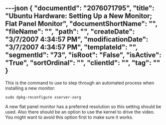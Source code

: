 ---json
{
  "documentId": "2076071795",
  "title": "Ubuntu Hardware: Setting Up a New Monitor; Flat Panel Monitor",
  "documentShortName": "",
  "fileName": "",
  "path": "",
  "createDate": "3/7/2007 4:34:57 PM",
  "modificationDate": "3/7/2007 4:34:57 PM",
  "templateId": "",
  "segmentId": "73",
  "isRoot": "False",
  "isActive": "True",
  "sortOrdinal": "",
  "clientId": "",
  "tag": ""
}
---

This is the command to use to step through an automated process when installing a new monitor:

    sudo dpkg-reconfigure xserver-xorg

A new flat panel monitor has a preferred resolution so this setting should be used. Also there should be an option to use the kernel to drive the video. You might want to avoid this option first to make sure it works.
